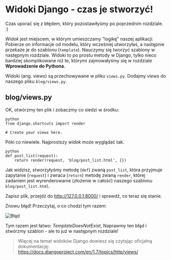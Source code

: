# Widoki Django - czas je stworzyć!

Czas uporać się z błędem, który pozostawiłyśmy po poprzednim rozdziale. :)

*Widok* jest miejscem, w którym umieszczamy "logikę" naszej aplikacji. Pobierze on informacje od modelu, który wcześniej utworzyłaś, a następnie przekaże je do szablonu (`template`). Nauczymy się tworzyć szablony w następnym rozdziale. Widoki to po prostu metody w Django, tylko nieco bardziej skomplikowane niż te, którymi zajmowałyśmy się w rozdziale **Wprowadzenie do Pythona**.

Widoki (ang. views) są przechowywane w pliku `views.py`. Dodajmy *views* do naszego pliku `blog/views.py`.

## blog/views.py

OK, otwórzmy ten plik i zobaczmy co siedzi w środku:

    python
    from django.shortcuts import render
    
    # Create your views here.
    

Póki co niewiele. Najprostszy *widok* może wyglądać tak.

    python
    def post_list(request):
        return render(request, 'blog/post_list.html', {})
    

Jak widzisz, stworzyłyśmy metodę (`def`) zwaną `post_list`, która przyjmuje zapytanie (`request`) i zwraca (`return`) metodę zwaną `render`, której zadaniem jest wyrenderowanie (złożenie w całość) naszego szablonu `blog/post_list.html`.

Zapisz plik, przejdź do http://127.0.0.1:8000/ i sprawdź, co teraz się stanie.

Znowu błąd! Przeczytaj, o co chodzi tym razem:

![Błąd][1]

 [1]: images/error.png

Tym razem jest łatwo: *TemplateDoesNotExist*, Naprawmy ten błąd i stwórzmy szablon - ale to już w następnym rozdziale!

> Więcej na temat widoków Django dowiesz się czytając oficjalną dokumentację: https://docs.djangoproject.com/en/1.7/topics/http/views/